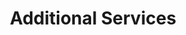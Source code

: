 ---
layout: default
title: Additional Services
nav_order: 60
has_children: true
description: ""
permalink: /additional-services
---